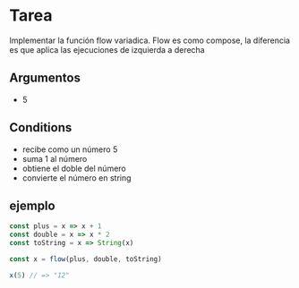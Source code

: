 # Tarea

Implementar la función flow variadica.
Flow es como compose, la diferencia es que aplica las ejecuciones de izquierda a derecha

## Argumentos

* 5

## Conditions

* recibe como un número 5
* suma 1 al número
* obtiene el doble del número
* convierte el número en string

## ejemplo

```javascript
const plus = x => x + 1
const double = x => x * 2
const toString = x => String(x)

const x = flow(plus, double, toString)

x(5) // => "12"
```
